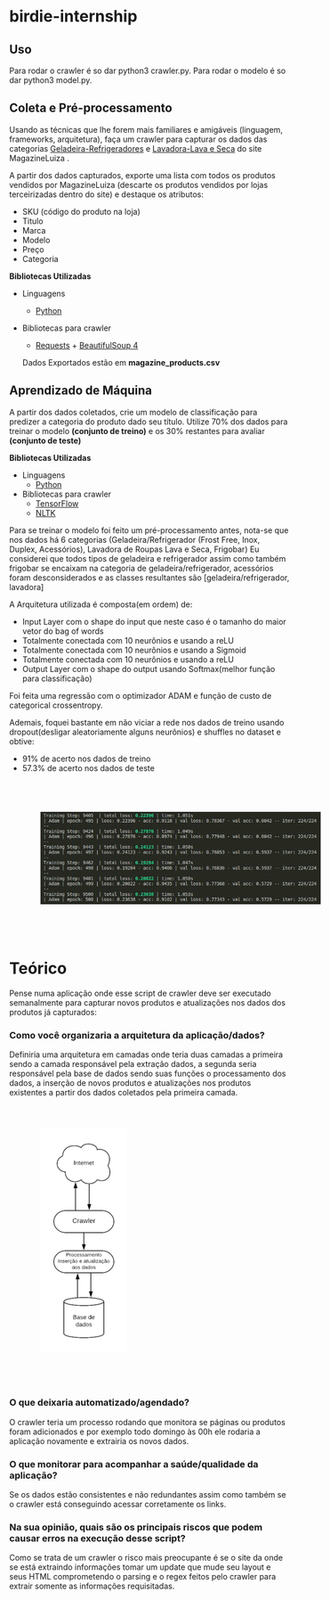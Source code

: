 # birdie-internship

## Uso
  Para rodar o crawler é so dar python3 crawler.py.
  Para rodar o modelo é so dar python3 model.py.

## Coleta e Pré-processamento
  
Usando as técnicas que lhe forem mais familiares e amigáveis (linguagem, frameworks, arquitetura), faça um crawler para capturar os dados das categorias [Geladeira-Refrigeradores](https://www.magazineluiza.com.br/geladeira-refrigerador/eletrodomesticos/s/ed/refr/) e [Lavadora-Lava e Seca](https://www.magazineluiza.com.br/lavadora-de-roupas-lava-e-seca/eletrodomesticos/s/ed/ela1/) do site MagazineLuiza .

A partir dos dados capturados, exporte uma lista com todos os produtos vendidos por MagazineLuiza (descarte os produtos vendidos por lojas terceirizadas dentro do site) e destaque os atributos:
 - SKU (código do produto na loja)
 - Titulo
 - Marca
 - Modelo
 - Preço
 - Categoria
   
**Bibliotecas Utilizadas**
- Linguagens
  - [Python](https://www.python.org/)
- Bibliotecas para crawler
  - [Requests](http://docs.python-requests.org/en/master/) + [BeautifulSoup 4](https://www.crummy.com/software/BeautifulSoup/bs4/doc/#)
  
  Dados Exportados estão em **magazine_products.csv**
  
## Aprendizado de Máquina

A partir dos dados coletados, crie um modelo de classificação para predizer a categoria do produto dado seu título. Utilize 70% dos dados para treinar o modelo **(conjunto de treino)** e os 30% restantes para avaliar **(conjunto de teste)**

**Bibliotecas Utilizadas**
- Linguagens
  - [Python](https://www.python.org/)
- Bibliotecas para crawler
  - [TensorFlow](https://www.tensorflow.org/)
  - [NLTK](https://www.nltk.org/)

Para se treinar o modelo foi feito um pré-processamento antes, nota-se que nos dados há 6 categorias 
(Geladeira/Refrigerador (Frost Free, Inox, Duplex, Acessórios), Lavadora de Roupas Lava e Seca, Frigobar)
Eu considerei que todos tipos de geladeira e refrigerador assim como também frigobar se encaixam na categoria de geladeira/refrigerador,
acessórios foram desconsiderados e as classes resultantes são [geladeira/refrigerador, lavadora]

A Arquitetura utilizada é composta(em ordem) de:
  - Input Layer com o shape do input que neste caso é o tamanho do maior vetor do bag of words
  - Totalmente conectada com 10 neurônios e usando a reLU 
  - Totalmente conectada com 10 neurônios e usando a Sigmoid
  - Totalmente conectada com 10 neurônios e usando a reLU 
  - Output Layer com o shape do output usando Softmax(melhor função para classificação)

Foi feita uma regressão com o optimizador ADAM e função de custo de categorical crossentropy.

Ademais, foquei bastante em não viciar a rede nos dados de treino usando dropout(desligar aleatoriamente alguns neurônios) e shuffles no dataset e obtive:
  - 91% de acerto nos dados de treino
  - 57.3% de acerto nos dados de teste
   <img style="margin: 4em;" src="https://github.com/leoMurtha/birdie-internship/blob/master/data/log.png ">
   
# Teórico
Pense numa aplicação onde esse script de crawler deve ser executado semanalmente para capturar novos produtos e atualizações nos dados dos produtos já capturados:

### Como você organizaria a arquitetura da aplicação/dados?
   Definiria uma arquitetura em camadas onde teria duas camadas a primeira sendo a camada responsável pela 
   extração dados, a segunda seria responsável pela base de dados sendo suas funções o processamento dos dados, 
   a inserção de novos produtos e atualizações nos produtos existentes a partir dos dados coletados pela primeira camada.
  <img style="margin: 4em;" src="https://github.com/leoMurtha/birdie-internship/blob/master/data/arquitetura.png ">
   
### O que deixaria automatizado/agendado?
   O crawler teria um processo rodando que monitora se páginas ou produtos foram adicionados e por exemplo todo
   domingo às 00h ele rodaria a aplicação novamente e extrairia os novos dados.
  
### O que monitorar para acompanhar a saúde/qualidade da aplicação?
   Se os dados estão consistentes e não redundantes assim como também se o crawler está conseguindo acessar corretamente os
   links.
  
### Na sua opinião, quais são os principais riscos que podem causar erros na execução desse script?
   Como se trata de um crawler o risco mais preocupante é se o site da onde se está extraindo informações tomar um update que
   mude seu layout e seus HTML comprometendo o parsing e o regex feitos pelo crawler para extrair somente as informações
   requisitadas.
